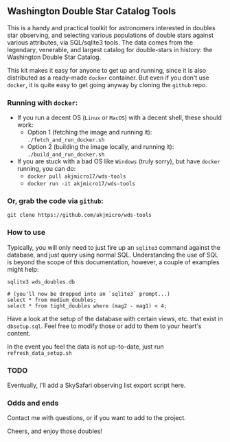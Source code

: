 ## Washington Double Star Catalog Tools

This is a handy and practical toolkit for astronomers interested in doubles star
observing, and selecting various populations of double stars against various
attributes, via SQL/sqlite3 tools. The data comes from the legendary, venerable,
and largest catalog for double-stars in history: the Washington Double Star Catalog.

This kit makes it easy for anyone to get up and running, since it is also
distributed as a ready-made `docker` container. But even if you don't use `docker`,
it is quite easy to get going anyway by cloning the `github` repo.

### Running with `docker`:
  * If you run a decent OS (`Linux` or `MacOS`) with a decent shell, these should work:
    * Option 1 (fetching the image and running it): `./fetch_and_run_docker.sh`
    * Option 2 (building the image locally, and running it): `./build_and_run_docker.sh`
  * If you are stuck with a bad OS like `Windows` (truly sorry), but have `docker` running, you can do:
    * `docker pull akjmicro17/wds-tools`
    * `docker run -it akjmicro17/wds-tools`

### Or, grab the code via `github`:

`git clone https://github.com/akjmicro/wds-tools`

### How to use

Typically, you will only need to just fire up an `sqlite3` command against the
database, and just query using normal SQL. Understanding the use of SQL is beyond
the scope of this documentation, however, a couple of examples might help:

```
sqlite3 wds_doubles.db

# (you'll now be dropped into an `sqlite3` prompt...)
select * from medium_doubles;
select * from tight_doubles where (mag2 - mag1) < 4;
```

Have a look at the setup of the database with certain views, etc. that exist in
`dbsetup.sql`. Feel free to modify those or add to them to your heart's content.

In the event you feel the data is not up-to-date, just run `refresh_data_setup.sh`

### TODO

Eventually, I'll add a SkySafari observing list export script here.

### Odds and ends
Contact me with questions, or if you want to add to the project.

Cheers, and enjoy those doubles!
